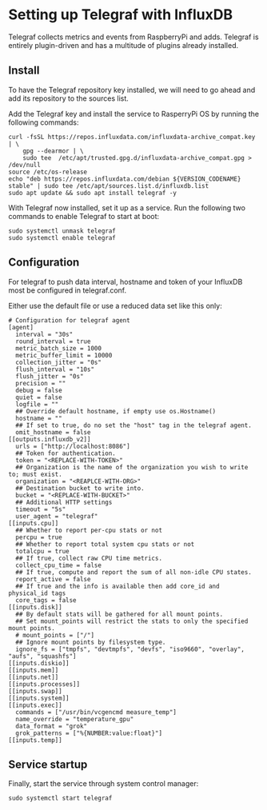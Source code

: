 # Setting up Telegraf with InfluxDB
Telegraf collects metrics and events from RaspberryPi and adds. Telegraf is entirely plugin-driven and has a multitude of plugins already installed. 

## Install 
To have the Telegraf repository key installed, we will need to go ahead and add its
repository to the sources list. 

Add the Telegraf key and install the service to RasperryPi OS by running the following commands:
``` 
curl -fsSL https://repos.influxdata.com/influxdata-archive_compat.key | \
    gpg --dearmor | \
    sudo tee  /etc/apt/trusted.gpg.d/influxdata-archive_compat.gpg > /dev/null
source /etc/os-release
echo "deb https://repos.influxdata.com/debian ${VERSION_CODENAME} stable" | sudo tee /etc/apt/sources.list.d/influxdb.list
sudo apt update && sudo apt install telegraf -y
```
With Telegraf now installed, set it up as a service. Run the following two commands to enable Telegraf to start at boot:
```
sudo systemctl unmask telegraf
sudo systemctl enable telegraf
```

## Configuration
For telegraf to push data interval, hostname and token of your InfluxDB most be configured in telegraf.conf.

Either use the default file or use a reduced data set like this only:
```
# Configuration for telegraf agent
[agent]
  interval = "30s"
  round_interval = true
  metric_batch_size = 1000
  metric_buffer_limit = 10000
  collection_jitter = "0s"
  flush_interval = "10s"
  flush_jitter = "0s"
  precision = ""
  debug = false
  quiet = false
  logfile = ""
  ## Override default hostname, if empty use os.Hostname()
  hostname = ""
  ## If set to true, do no set the "host" tag in the telegraf agent.
  omit_hostname = false
[[outputs.influxdb_v2]]	
  urls = ["http://localhost:8086"]
  ## Token for authentication.
  token = "<REPLACE-WITH-TOKEN>"
  ## Organization is the name of the organization you wish to write to; must exist.
  organization = "<REAPLCE-WITH-ORG>"
  ## Destination bucket to write into.
  bucket = "<REPLACE-WITH-BUCKET>"
  ## Additional HTTP settings
  timeout = "5s"
  user_agent = "telegraf"
[[inputs.cpu]]
  ## Whether to report per-cpu stats or not
  percpu = true
  ## Whether to report total system cpu stats or not
  totalcpu = true
  ## If true, collect raw CPU time metrics.
  collect_cpu_time = false
  ## If true, compute and report the sum of all non-idle CPU states.
  report_active = false
  ## If true and the info is available then add core_id and physical_id tags
  core_tags = false
[[inputs.disk]]
  ## By default stats will be gathered for all mount points.
  ## Set mount_points will restrict the stats to only the specified mount points.
  # mount_points = ["/"]
  ## Ignore mount points by filesystem type.
  ignore_fs = ["tmpfs", "devtmpfs", "devfs", "iso9660", "overlay", "aufs", "squashfs"]
[[inputs.diskio]]
[[inputs.mem]]
[[inputs.net]]
[[inputs.processes]]
[[inputs.swap]]
[[inputs.system]]
[[inputs.exec]]
  commands = ["/usr/bin/vcgencmd measure_temp"]
  name_override = "temperature_gpu"
  data_format = "grok"
  grok_patterns = ["%{NUMBER:value:float}"]
[[inputs.temp]]
```

## Service startup
Finally, start the service through system control manager:
```
sudo systemctl start telegraf
```
